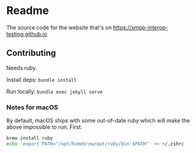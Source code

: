 # Readme

The source code for the website that's on https://xmpp-interop-testing.github.io

## Contributing

Needs ruby.

Install deps: `bundle install`

Run locally: `bundle exec jekyll serve`

### Notes for macOS

By default, macOS ships with some out-of-date ruby which will make the above impossible to run. First:

```sh
brew install ruby
echo 'export PATH="/opt/homebrew/opt/ruby/bin:$PATH"' >> ~/.zshrc
```
